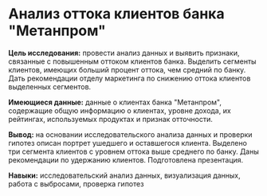 # Анализ оттока клиентов банка "Метанпром"

**Цель исследования:**   провести анализ данных и выявить признаки, связанные с повышенным оттоком клиентов банка. Выделить сегменты клиентов, имеющих больший процент оттока, чем средний по банку. Дать рекомендации отделу маркетинга по снижению оттока клиентов выделенных сегментов.  

**Имеющиеся данные:** данные о клиентах банка "Метанпром", содержащие общую информацию о клиентах, уровне дохода, их рейтингах, используемых продуктах и признак отточности.

**Вывод:** на основании исследовательского анализа данных и проверки гипотез описан портрет ушедшего и оставшегося клиента. Выделено три сегмента клиентов с уровнем оттока выше среднего по банку. Даны рекомендации по удержанию клиентов. Подготовлена презентация.

**Навыки:** исследовательский анализ данных, визуализация данных, работа с выбросами, проверка гипотез
